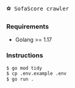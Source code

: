 <kbd>:soccer: SofaScore crawler </kbd>

### Requirements
- Golang >= 1.17
  
### Instructions
```bash
$ go mod tidy
$ cp .env.example .env
$ go run .
```
